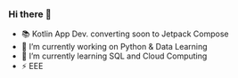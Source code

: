 ### Hi there 👋
- 📚 Kotlin App Dev. converting soon to Jetpack Compose
- 🔭 I’m currently working on Python & Data Learning
- 🌱 I’m currently learning SQL and Cloud Computing
- ⚡ EEE

<!--
**jazxii/jazxii** is a ✨ _special_ ✨ repository because its `README.md` (this file) appears on your GitHub profile.

Here are some ideas to get you started:

- 🔭 I’m currently working on ...
- 🌱 I’m currently learning ...
- 👯 I’m looking to collaborate on ...
- 🤔 I’m looking for help with ...
- 💬 Ask me about ...
- 📫 How to reach me: ...
- 😄 Pronouns: ...
- ⚡ Fun fact: ...
-->
